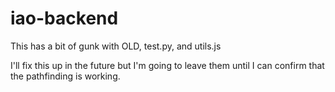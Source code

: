 # iao-backend

This has a bit of gunk with OLD, test.py, and utils.js

I'll fix this up in the future but I'm going to leave them until I can confirm that the pathfinding is working.
